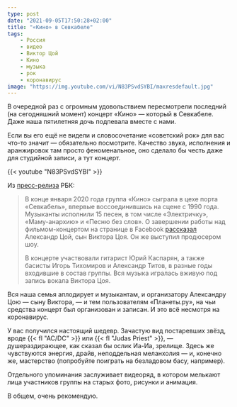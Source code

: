 ```yaml
---
type: post
date: "2021-09-05T17:50:28+02:00"
title: "«Кино» в Севкабеле"
tags:
    - Россия
    - видео
    - Виктор Цой
    - Кино
    - музыка
    - рок
    - коронавирус
image: "https://img.youtube.com/vi/N83PSvdSYBI/maxresdefault.jpg"
---
```


В очередной раз с огромным удовольствием пересмотрели последний (на сегодняшний момент) концерт «Кино» — который в Севкабеле. Даже наша пятилетняя дочь подпевала вместе с нами.

Если вы его ещё не видели и словосочетание «советский рок» для вас что-то значит — обязательно посмотрите. Качество звука, исполнения и аранжировок там просто феноменальное, оно сделало бы честь даже для студийной записи, а тут концерт.

<!--more-->

{{< youtube "N83PSvdSYBI" >}}

Из [пресс-релиза](https://style.rbc.ru/impressions/604f88b09a7947b6fcd512bb) РБК:

> В конце января 2020 года группа «Кино» сыграла в цехе порта «Севкабель», впервые воссоединившись на сцене с 1990 года. Музыканты исполнили 15 песен, в том числе «Электричку», «Маму-анархию» и «Песню без слов». О завершении работы над фильмом-концертом на странице в Facebook [рассказал](https://www.facebook.com/alexandrechoe/posts/5165086053564060) Александр Цой, сын Виктора Цоя. Он же выступил продюсером шоу.
>
> В концерте участвовали гитарист Юрий Каспарян, а также басисты Игорь Тихомиров и Александр Титов, в разные годы входившие в состав группы. Вся музыка игралась вживую под запись вокала Виктора Цоя.

Вся наша семья аплодирует и музыкантам, и организатору Александру Цою — сыну Виктора, — и тем пользователям «Планеты.ру», на чьи средства концерт был организован и записан. И это всё несмотря на коронавирус.

У вас получился настоящий шедевр. Зачастую вид постаревших звёзд, вроде {{< fl "AC/DC" >}} или {{< fl "Judas Priest" >}}, — душераздирающее, как сказал бы ослик Иа-Иа, зрелище. Здесь же чувствуются энергия, драйв, неподдельная меланхолия — и, конечно же, мастерство (попробуйте поиграть на безладовом басу, например).

Отдельного упоминания заслуживает видеоряд, в котором мелькают лица участников группы на старых фото, рисунки и анимация.

В общем, очень рекомендую.
